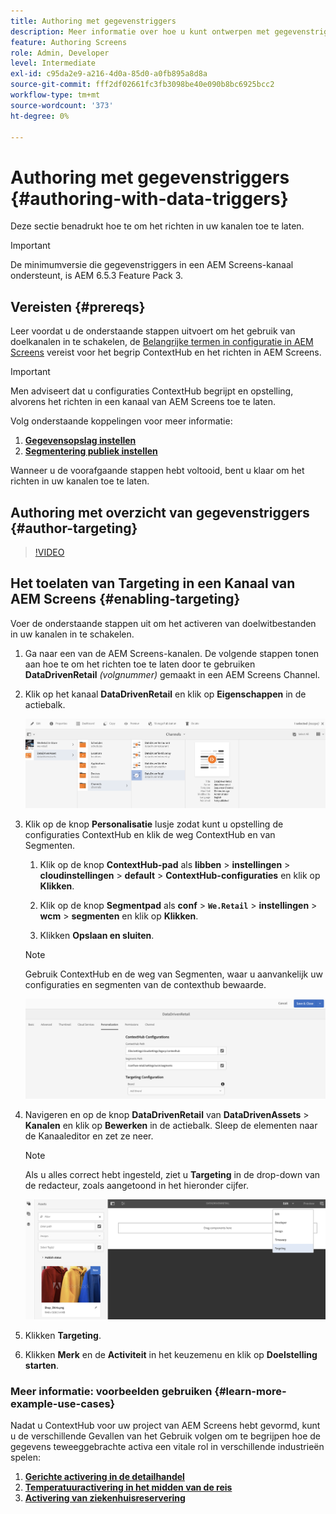 ```yaml
---
title: Authoring met gegevenstriggers
description: Meer informatie over hoe u kunt ontwerpen met gegevenstriggers in een AEM Screens-kanaal.
feature: Authoring Screens
role: Admin, Developer
level: Intermediate
exl-id: c95da2e9-a216-4d0a-85d0-a0fb895a8d8a
source-git-commit: fff2df02661fc3fb3098be40e090b8bc6925bcc2
workflow-type: tm+mt
source-wordcount: '373'
ht-degree: 0%

---
```


# Authoring met gegevenstriggers {#authoring-with-data-triggers}

Deze sectie benadrukt hoe te om het richten in uw kanalen toe te laten.

>[!IMPORTANT]
>
>De minimumversie die gegevenstriggers in een AEM Screens-kanaal ondersteunt, is AEM 6.5.3 Feature Pack 3.

## Vereisten {#prereqs}

Leer voordat u de onderstaande stappen uitvoert om het gebruik van doelkanalen in te schakelen, de [Belangrijke termen in configuratie in AEM Screens](configuring-context-hub.md) vereist voor het begrip ContextHub en het richten in AEM Screens.

>[!IMPORTANT]
>
>Men adviseert dat u configuraties ContextHub begrijpt en opstelling, alvorens het richten in een kanaal van AEM Screens toe te laten.

Volg onderstaande koppelingen voor meer informatie:

1. **[Gegevensopslag instellen](configuring-context-hub.md)**
1. **[Segmentering publiek instellen](configuring-context-hub.md)**

Wanneer u de voorafgaande stappen hebt voltooid, bent u klaar om het richten in uw kanalen toe te laten.

## Authoring met overzicht van gegevenstriggers {#author-targeting}

>[!VIDEO](https://video.tv.adobe.com/v/31921)

## Het toelaten van Targeting in een Kanaal van AEM Screens {#enabling-targeting}

Voer de onderstaande stappen uit om het activeren van doelwitbestanden in uw kanalen in te schakelen.

1. Ga naar een van de AEM Screens-kanalen. De volgende stappen tonen aan hoe te om het richten toe te laten door te gebruiken **DataDrivenRetail** *(volgnummer)* gemaakt in een AEM Screens Channel.

1. Klik op het kanaal **DataDrivenRetail** en klik op **Eigenschappen** in de actiebalk.

   ![screen_shot_2019-05-01at4332pm](assets/screen_shot_2019-05-01at43332pm.png)

1. Klik op de knop **Personalisatie** lusje zodat kunt u opstelling de configuraties ContextHub en klik de weg ContextHub en van Segmenten.

   1. Klik op de knop **ContextHub-pad** als **libben** > **instellingen** > **cloudinstellingen** > **default** > **ContextHub-configuraties** en klik op **Klikken**.

   1. Klik op de knop **Segmentpad** als **conf** > **`We.Retail`** > **instellingen** > **wcm** > **segmenten** en klik op **Klikken**.

   1. Klikken **Opslaan en sluiten**.

   >[!NOTE]
   >
   >Gebruik ContextHub en de weg van Segmenten, waar u aanvankelijk uw configuraties en segmenten van de contexthub bewaarde.

   ![screen_shot_2019-05-01at44030pm](assets/screen_shot_2019-05-01at44030pm.png)

1. Navigeren en op de knop **DataDrivenRetail** van **DataDrivenAssets** > **Kanalen** en klik op **Bewerken** in de actiebalk. Sleep de elementen naar de Kanaaleditor en zet ze neer.

   >[!NOTE]
   >
   >Als u alles correct hebt ingesteld, ziet u **Targeting** in de drop-down van de redacteur, zoals aangetoond in het hieronder cijfer.

   ![screen_shot_2019-05-01at44231pm](assets/screen_shot_2019-05-01at44231pm.png)

1. Klikken **Targeting**.

1. Klikken **Merk** en de **Activiteit** in het keuzemenu en klik op **Doelstelling starten**.

### Meer informatie: voorbeelden gebruiken {#learn-more-example-use-cases}

Nadat u ContextHub voor uw project van AEM Screens hebt gevormd, kunt u de verschillende Gevallen van het Gebruik volgen om te begrijpen hoe de gegevens teweeggebrachte activa een vitale rol in verschillende industrieën spelen:

1. **[Gerichte activering in de detailhandel](retail-inventory-activation.md)**
1. **[Temperatuuractivering in het midden van de reis](local-temperature-activation.md)**
1. **[Activering van ziekenhuisreservering](hospitality-reservation-activation.md)**
